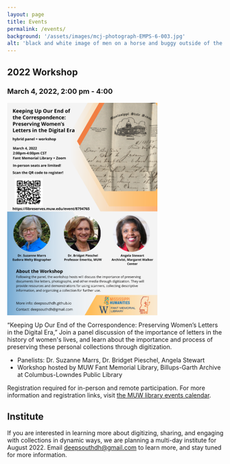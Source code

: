 ```yaml
---
layout: page
title: Events
permalink: /events/
background: '/assets/images/mcj-photograph-EMPS-6-003.jpg'
alt: 'black and white image of men on a horse and buggy outside of the burned down courthouse in Pittsboro, MS, circa 1910'
---
```


## 2022 Workshop
### March 4, 2022, 2:00 pm - 4:00 
<p><img src="https://github.com/DeepSouthDH/deepsouthdh.github.io/blob/main/assets/images/DSDHpanel_22.png" alt="flyer with images of panelists" width="350" height="" align="middle">
  
“Keeping Up Our End of the Correspondence: Preserving Women’s Letters in the Digital Era,” 
Join a panel discussion of the importance of letters in the history of women's lives, and learn about the importance and process of preserving these personal collections through digitization.
* Panelists: Dr. Suzanne Marrs, Dr. Bridget Pieschel, Angela Stewart
* Workshop hosted by MUW Fant Memorial Library, Billups-Garth Archive at Columbus-Lowndes Public Library

Registration required for in-person and remote participation. For more information and registration links, visit [the MUW library events calendar](https://libreserves.muw.edu/event/8794765).

## Institute
If you are interested in learning more about digitizing, sharing, and engaging with collections in dynamic ways, we are planning a multi-day institute for August 2022. Email deepsouthdh@gmail.com to learn more, and stay tuned for more information.

